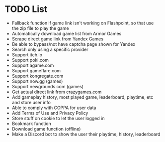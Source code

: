 # TODO List
- Fallback function if game link isn't working on Flashpoint, so that use the zip file to play the game
- Automatically download game list from Armor Games
- Scrape direct game link from Yandex Games
- Be able to bypass/not have captcha page shown for Yandex
- Search only using a specific provider
- Support itch.io
- Support poki.com
- Support agame.com
- Support gameflare.com
- Support kongregate.com
- Support now.gg (games)
- Support newgrounds.com (games)
- Get actual direct link from crazygames.com
- Add gameplay history, most played game, leaderboard, playtime, etc and store user info
- Able to comply with COPPA for user data
- Add Terms of Use and Privacy Policy
- Store stuff on cookie to let the user logged in
- Bookmark function
- Download game function (offline)
- Make a Discord bot to show the user their playtime, history, leaderboard